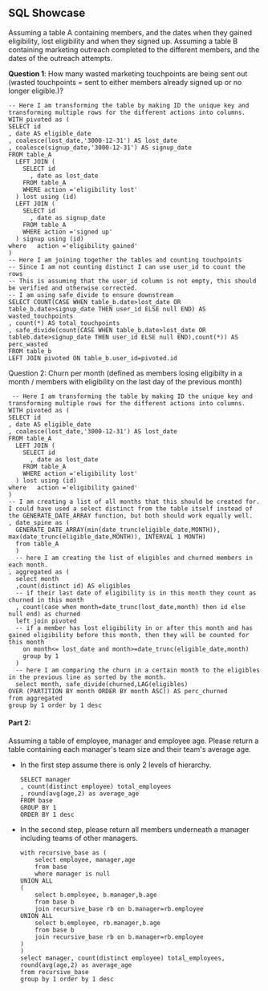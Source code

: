 ## SQL Showcase

Assuming a table A containing members, and the dates when they gained eligibility, lost eligibility and when they signed up.
Assuming a table B containing marketing outreach completed to the different members, and the dates of the outreach attempts.

**Question 1**: 
How many wasted marketing touchpoints are being sent out (wasted touchpoints = sent to either members already signed up or no longer eligible.)?
    
    -- Here I am transforming the table by making ID the unique key and transforming multiple rows for the different actions into columns.
    WITH pivoted as (
    SELECT id
    , date AS eligible_date
    , coalesce(lost_date,'3000-12-31') AS lost_date
    , coalesce(signup_date,'3000-12-31') AS signup_date
    FROM table_A 
      LEFT JOIN (
        SELECT id
          , date as lost_date
        FROM table_A 
        WHERE action ='eligibility lost'
      ) lost using (id)
      LEFT JOIN (
        SELECT id
          , date as signup_date
        FROM table_A 
        WHERE action ='signed up'
      ) signup using (id)
    where   action ='eligibility gained'
    )
    -- Here I am joining together the tables and counting touchpoints
    -- Since I am not counting distinct I can use user_id to count the rows
    -- This is assuming that the user_id column is not empty, this should be verified and otherwise corrected.
    -- I am using safe_divide to ensure downstream
    SELECT COUNT(CASE WHEN table_b.date>lost_date OR table_b.date>signup_date THEN user_id ELSE null END) AS wasted_touchpoints
    , count(*) AS total_touchpoints
    , safe_divide(count(CASE WHEN table_b.date>lost_date OR tableb.date>signup_date THEN user_id ELSE null END),count(*)) AS perc_wasted
    FROM table_b
    LEFT JOIN pivoted ON table_b.user_id=pivoted.id


Question 2: 
Churn per month (defined as members losing eligibilty in a month / members with eligibility on the last day of the previous month)
    
     -- Here I am transforming the table by making ID the unique key and transforming multiple rows for the different actions into columns.
    WITH pivoted as (
    SELECT id
    , date AS eligible_date
    , coalesce(lost_date,'3000-12-31') AS lost_date
    FROM table_A 
      LEFT JOIN (
        SELECT id
          , date as lost_date
        FROM table_A 
        WHERE action ='eligibility lost'
      ) lost using (id)
    where   action ='eligibility gained'
    )
    -- I am creating a list of all months that this should be created for. I could have used a select distinct from the table itself instead of the GENERATE_DATE_ARRAY function, but both should work equally well.
    , date_spine as (
      GENERATE_DATE_ARRAY(min(date_trunc(eligible_date,MONTH)), max(date_trunc(eligible_date,MONTH)), INTERVAL 1 MONTH)
      from table_A
      )
      -- here I am creating the list of eligibles and churned members in each month.
    , aggregated as (
      select month
      ,count(distinct id) AS eligibles
      -- if their last date of eligibility is in this month they count as churned in this month
      , count(case when month=date_trunc(lost_date,month) then id else null end) as churned
      left join pivoted 
      -- if a member has lost eligibility in or after this month and has gained eligibility before this month, then they will be counted for this month
        on month<= lost_date and month>=date_trunc(eligible_date,month)
        group by 1
      )
      -- here I am comparing the churn in a certain month to the eligibles in the previous line as sorted by the month.
      select month, safe_divide(churned,LAG(eligibles)
    OVER (PARTITION BY month ORDER BY month ASC)) AS perc_churned
    from aggregated
    group by 1 order by 1 desc

#### Part 2: 
Assuming a table of employee, manager and employee age. Please return a table containing each manager's team size and their team's average age. 
- In the first step assume there is only 2 levels of hierarchy.

      SELECT manager
      , count(distinct employee) total_employees
      , round(avg(age,2) as average_age
      FROM base 
      GROUP BY 1 
      ORDER BY 1 desc

- In the second step, please return all members underneath a manager including teams of other managers.

      with recursive_base as (
          select employee, manager,age
          from base 
          where manager is null
      UNION ALL 
      (
          select b.employee, b.manager,b.age
          from base b
          join recursive_base rb on b.manager=rb.employee
      UNION ALL 
          select b.employee, rb.manager,b.age
          from base b
          join recursive_base rb on b.manager=rb.employee
      )
      )
      select manager, count(distinct employee) total_employees, round(avg(age,2) as average_age
      from recursive_base
      group by 1 order by 1 desc